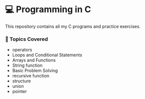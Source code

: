 # 💻 Programming in C

This repository contains all my C programs and practice exercises.

### 📘 Topics Covered
- operators
- Loops and Conditional Statements  
- Arrays and Functions  
- String function 
- Basic Problem Solving
- recursive function
- structure
- union
- pointer
